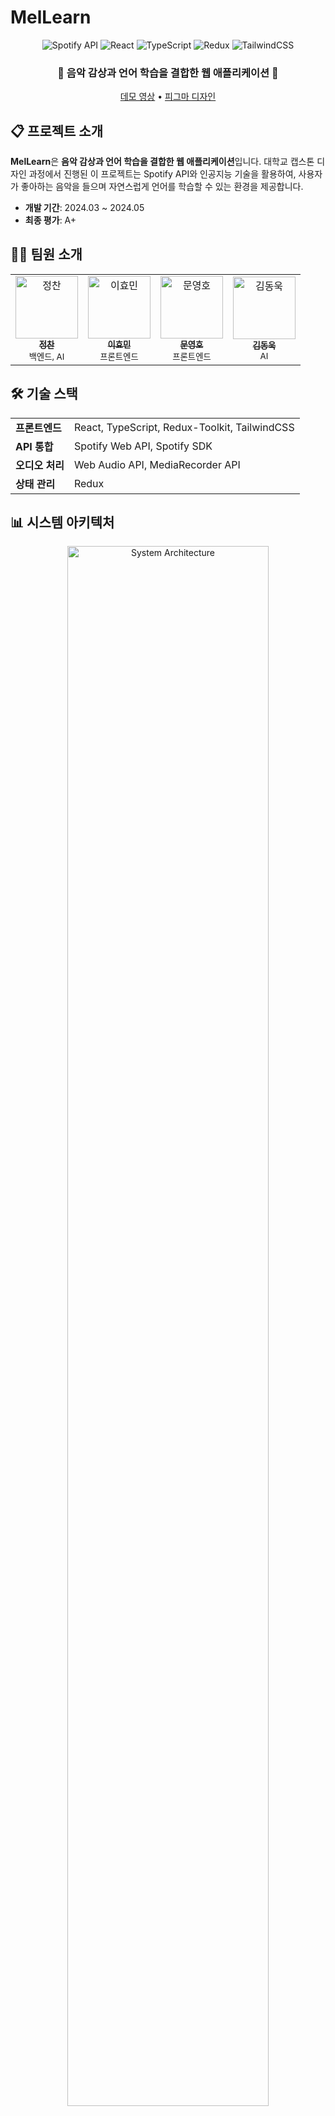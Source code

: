 # MelLearn

<div align="center">
  
  ![Spotify API](https://img.shields.io/badge/Spotify%20API-1ED760?style=for-the-badge&logo=spotify&logoColor=white)
  ![React](https://img.shields.io/badge/React-61DAFB?style=for-the-badge&logo=react&logoColor=black)
  ![TypeScript](https://img.shields.io/badge/TypeScript-3178C6?style=for-the-badge&logo=typescript&logoColor=white)
  ![Redux](https://img.shields.io/badge/Redux--Toolkit-764ABC?style=for-the-badge&logo=redux&logoColor=white)
  ![TailwindCSS](https://img.shields.io/badge/TailwindCSS-06B6D4?style=for-the-badge&logo=tailwindcss&logoColor=white)
  
  <h3>🎵 음악 감상과 언어 학습을 결합한 웹 애플리케이션 🎵</h3>
  
  [데모 영상](https://www.youtube.com/watch?v=SIQpdw7hlRE) • 
  [피그마 디자인](https://www.figma.com/file/7MYcOTyrKp69eeh8qOzWSL/music-popsong-education?type=design&node-id=0%3A1&mode=design&t=B708KM8UcvER6kWq-1)

</div>

## 📋 프로젝트 소개

**MelLearn**은 **음악 감상과 언어 학습을 결합한 웹 애플리케이션**입니다. 대학교 캡스톤 디자인 과정에서 진행된 이 프로젝트는 Spotify API와 인공지능 기술을 활용하여, 사용자가 좋아하는 음악을 들으며 자연스럽게 언어를 학습할 수 있는 환경을 제공합니다.

- **개발 기간**: 2024.03 ~ 2024.05
- **최종 평가**: A+

## 👨‍💻 팀원 소개

<table>
  <tr>
    <td align="center">
      <a href="https://github.com/lushlife99">
        <img src="https://avatars.githubusercontent.com/lushlife99" width="100px;" alt="정찬"/>
        <br />
        <sub><b>정찬</b></sub>
      </a>
      <br />
      <sub>백엔드, AI</sub>
    </td>
    <td align="center">
      <a href="https://github.com/hyomin1">
        <img src="https://avatars.githubusercontent.com/hyomin1" width="100px;" alt="이효민"/>
        <br />
        <sub><b>이효민</b></sub>
      </a>
      <br />
      <sub>프론트엔드</sub>
    </td>
    <td align="center">
      <a href="https://github.com/Hodu-moon">
        <img src="https://avatars.githubusercontent.com/Hodu-moon" width="100px;" alt="문영호"/>
        <br />
        <sub><b>문영호</b></sub>
      </a>
      <br />
      <sub>프론트엔드</sub>
    </td>
    <td align="center">
      <a href="https://github.com/DDOONNGGUK">
        <img src="https://avatars.githubusercontent.com/DDOONNGGUK" width="100px;" alt="김동욱"/>
        <br />
        <sub><b>김동욱</b></sub>
      </a>
      <br />
      <sub>AI</sub>
    </td>
  </tr>
</table>

## 🛠️ 기술 스택

<table>
  <tr>
    <td><b>프론트엔드</b></td>
    <td>React, TypeScript, Redux-Toolkit, TailwindCSS</td>
  </tr>
  <tr>
    <td><b>API 통합</b></td>
    <td>Spotify Web API, Spotify SDK</td>
  </tr>
  <tr>
    <td><b>오디오 처리</b></td>
    <td>Web Audio API, MediaRecorder API</td>
  </tr>
  <tr>
    <td><b>상태 관리</b></td>
    <td>Redux</td>
  </tr>
</table>

## 📊 시스템 아키텍처

<div align="center">
  <img src="https://github.com/lushlife99/MelLearn/assets/101994803/6293c00f-5ee8-45c0-a801-020c50fcc12e" alt="System Architecture" width="80%">
</div>

## 🗃️ ERD

<div align="center">
  <img src="https://github.com/lushlife99/MelLearn/assets/101994803/7628dd76-05d8-46d1-b763-b3b2ce05d2ed" alt="ERD" width="80%">
</div>

## ✨ 주요 기능

### 1️⃣ Spotify 통합 및 인증
- Spotify SDK를 활용한 OAuth 2.0 인증 프로세스 구현
- PKCE(Proof Key for Code Exchange) 방식 적용으로 보안 강화
- 사용자 플레이리스트 접근 및 음원 스트리밍 기능 구현

### 2️⃣ 실시간 가사 트래킹
- Spotify Scrapper API를 활용한 실시간 가사 데이터 및 타임스탬프 정보 수신
- 재생 시간에 맞춰 가사 텍스트를 동기화하여 실시간 렌더링

### 3️⃣ 웹 오디오 녹음 시스템
- Web Audio API와 MediaRecorder API를 활용한 고품질 오디오 캡처 구현
- 실시간 음성 시각화로 사용자 피드백 강화
- 녹음된 오디오 데이터를 서버로 전송하여 평가 및 분석

### 4️⃣ 다양한 언어 학습 콘텐츠
- Speaking, Listening, Vocabulary, Reading, Grammar 5가지 유형의 문제 제공
- 가사 기반 맥락 학습 및 맞춤형 오답 해설

### 5️⃣ 학습 관리 시스템
- 사용자 학습 이력 및 진행 상황 추적
- 모의고사 형식의 종합 평가 기능

## 🏆 성과 및 배운 점
- 반응형 웹 디자인 적용으로 다양한 디바이스에서 최적화된 사용자 경험 제공
- Spotify API 및 Web Audio API와 같은 외부 API 통합 경험 축적
- 최종 평가: A+ (반응형 웹 구현에 대한 높은 평가)

## 🎬 시연 영상

[![MelLearn 데모 영상](https://img.shields.io/badge/YouTube-FF0000?style=for-the-badge&logo=youtube&logoColor=white)](https://www.youtube.com/watch?v=SIQpdw7hlRE)
